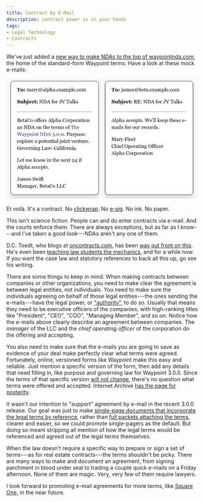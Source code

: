 ```yaml
---
title: Contract by E-Mail
description: contract power is in your hands
tags:
- Legal Technology
- Contracts
---
```


We've just added a [new way to make NDAs to the top of waypointnda.com](https://waypointnda.com/#emails), the home of the standard-form Waypoint terms.  Have a look at these mock e-mails:

<img src="/images/waypoint-e-mails.png" alt="example e-mails agreeing to a Waypoint NDA">

Et voilà.  It's a contract.  No [clickwrap](https://www.pactsafe.com/).  No [e-sig](https://docusign.com).  No ink.  No paper.

This isn't science fiction.  People can and do enter contracts via e-mail.  And the courts enforce them.  There are always exceptions, but as far as I know---and I've taken a good look---NDAs aren't any one of them.

D.C. Toedt, who blogs at [oncontracts.com](https://oncontracts.com), has been [way out front on this](https://www.oncontracts.com/contract-by-email-example/).  He's even been [teaching law students the mechanics](https://www.amazon.com/dp/B08TZ1MSZJ), and for a while now.  If you want the case law and statutory references to back all this up, go see his writing.

There are some things to keep in mind.  When making contracts between companies or other organizations, you need to make clear the agreement is between legal entities, not individuals.  You need to make sure the individuals agreeing on behalf of those legal entities---the ones sending the e-mails---have the legal power, or ["authority"](https://en.wikipedia.org/wiki/Law_of_agency#Authority_of_Agency), to do so.  Usually that means they need to be executive officers of the companies, with high-ranking titles like "President", "CEO", "COO", "Managing Member", and so on.  Notice how the e-mails above clearly describe an agreement between companies.  The _manager_ of the LLC and the _chief operating officer_ of the corporation do the offering and accepting.

You also need to make sure that the e-mails you are going to save as evidence of your deal make perfectly clear what terms were agreed.  Fortunately, online, versioned forms like Waypoint make this easy and reliable.  Just mention a specific version of the form, then add any details that need filling in, like purpose and governing law for Waypoint 3.0.0.  Since the terms of that specific version [will not change](https://waypointnda.com/#improve), there's no question what terms were offered and accepted.  Internet Archive [has the page for posterity](https://web.archive.org/web/*/https://waypointnda.com/3.0.0).

It wasn't our intention to "support" agreement by e-mail in the recent 3.0.0 release.  Our goal was just to make [single-page documents that incorporate the legal terms by reference](https://waypointnda.com/files/3.0.0-short-letter.pdf), rather than [full packets attaching the terms](https://waypointnda.com/files/3.0.0-long-letter.pdf), clearer and easier, so we could promote single-pagers as the default.  But doing so meant stripping all mention of _how_ the legal terms would be referenced and agreed out of the legal terms themselves.

When the law doesn't require a specific way to prepare or sign a set of terms---as for real estate contracts---the terms shouldn't be picky.  There are many ways to make and document an agreement, from signing parchment in blood under seal to trading a couple quick e-mails on a Friday afternoon.  None of them are magic.  Very, very few of them require lawyers.

I look forward to promoting e-mail agreements for more terms, like [Square One](https://squareoneforms.com), in the near future.
